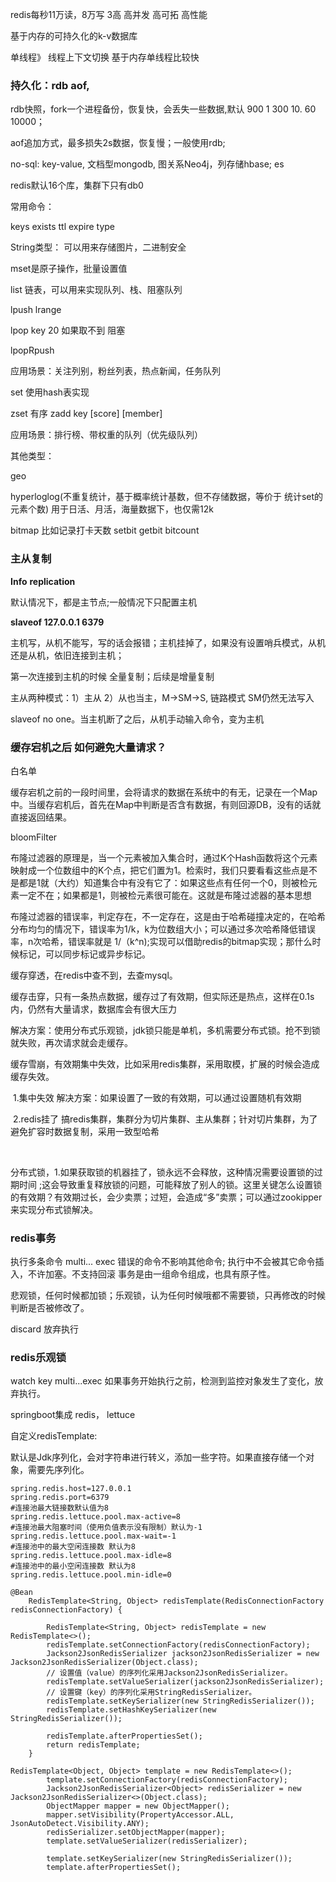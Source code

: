 redis每秒11万读，8万写 3高 高并发 高可拓 高性能

基于内存的可持久化的k-v数据库

单线程》 线程上下文切换  基于内存单线程比较快

### 持久化：rdb aof, 

rdb快照，fork一个进程备份，恢复快，会丢失一些数据,默认 900 1  300 10. 60 10000；

aof追加方式，最多损失2s数据，恢复慢；一般使用rdb;

no-sql: key-value, 文档型mongodb, 图关系Neo4j，列存储hbase;    es

redis默认16个库，集群下只有db0

常用命令：

keys  exists  ttl expire type

String类型： 可以用来存储图片，二进制安全

mset是原子操作，批量设置值

list 链表，可以用来实现队列、栈、阻塞队列

lpush  lrange

lpop  key  20   如果取不到 阻塞

lpopRpush

应用场景：关注列别，粉丝列表，热点新闻，任务队列

set  使用hash表实现

zset 有序   zadd key  [score] [member]

应用场景：排行榜、带权重的队列（优先级队列）

其他类型： 

geo 

 hyperloglog(不重复统计，基于概率统计基数，但不存储数据，等价于 统计set的元素个数) 用于日活、月活，海量数据下，也仅需12k

bitmap   比如记录打卡天数   setbit  getbit  bitcount

### 主从复制

**Info** **replication**

默认情况下，都是主节点;一般情况下只配置主机

 **slaveof  127.0.0.1 6379**

主机写，从机不能写，写的话会报错；主机挂掉了，如果没有设置哨兵模式，从机还是从机，依旧连接到主机；

第一次连接到主机的时候 全量复制；后续是增量复制

主从两种模式：1）主从 2）从也当主，M->SM->S, 链路模式 SM仍然无法写入

slaveof no one。当主机断了之后，从机手动输入命令，变为主机

### 缓存宕机之后 如何避免大量请求？

白名单

缓存宕机之前的一段时间里，会将请求的数据在系统中的有无，记录在一个Map中。当缓存宕机后，首先在Map中判断是否含有数据，有则回源DB，没有的话就直接返回结果。

bloomFilter

布隆过滤器的原理是，当一个元素被加入集合时，通过K个Hash函数将这个元素映射成一个位数组中的K个点，把它们置为1。检索时，我们只要看看这些点是不是都是1就（大约）知道集合中有没有它了：如果这些点有任何一个0，则被检元素一定不在；如果都是1，则被检元素很可能在。这就是布隆过滤器的基本思想

布隆过滤器的错误率，判定存在，不一定存在，这是由于哈希碰撞决定的，在哈希分布均匀的情况下，错误率为1/k，k为位数组大小；可以通过多次哈希降低错误率，n次哈希，错误率就是 1/（k^n);实现可以借助redis的bitmap实现；那什么时候标记，可以同步标记或异步标记。

缓存穿透，在redis中查不到，去查mysql。

缓存击穿，只有一条热点数据，缓存过了有效期，但实际还是热点，这样在0.1s内，仍然有大量请求，数据库会有很大压力

​	解决方案：使用分布式乐观锁，jdk锁只能是单机，多机需要分布式锁。抢不到锁就失败，再次请求就会走缓存。

缓存雪崩，有效期集中失效，比如采用redis集群，采用取模，扩展的时候会造成缓存失效。

​				1.集中失效 解决方案：如果设置了一致的有效期，可以通过设置随机有效期

​				 2.redis挂了 搞redis集群，集群分为切片集群、主从集群；针对切片集群，为了避免扩容时数据复制，采用一致型哈希

​	



分布式锁，1.如果获取锁的机器挂了，锁永远不会释放，这种情况需要设置锁的过期时间 ;这会导致重复释放锁的问题，可能释放了别人的锁。这里关键怎么设置锁的有效期？有效期过长，会少卖票；过短，会造成“多”卖票；可以通过zookipper来实现分布式锁解决。



### redis事务

执行多条命令  multi... exec  错误的命令不影响其他命令; 执行中不会被其它命令插入，不许加塞。不支持回滚  事务是由一组命令组成，也具有原子性。

悲观锁，任何时候都加锁；乐观锁，认为任何时候哦都不需要锁，只再修改的时候判断是否被修改了。 

discard 放弃执行

### redis乐观锁

watch key  multi...exec  如果事务开始执行之前，检测到监控对象发生了变化，放弃执行。



springboot集成 redis， lettuce

自定义redisTemplate:

默认是Jdk序列化，会对字符串进行转义，添加一些字符。如果直接存储一个对象，需要先序列化。

```
spring.redis.host=127.0.0.1
spring.redis.port=6379
#连接池最大链接数默认值为8
spring.redis.lettuce.pool.max-active=8
#连接池最大阻塞时间（使用负值表示没有限制）默认为-1
spring.redis.lettuce.pool.max-wait=-1
#连接池中的最大空闲连接数 默认为8
spring.redis.lettuce.pool.max-idle=8
#连接池中的最小空闲连接数 默认为8
spring.redis.lettuce.pool.min-idle=0
```

```
@Bean
    RedisTemplate<String, Object> redisTemplate(RedisConnectionFactory redisConnectionFactory) {
 
        RedisTemplate<String, Object> redisTemplate = new RedisTemplate<>();
        redisTemplate.setConnectionFactory(redisConnectionFactory);
        Jackson2JsonRedisSerializer jackson2JsonRedisSerializer = new Jackson2JsonRedisSerializer(Object.class);
        // 设置值（value）的序列化采用Jackson2JsonRedisSerializer。
        redisTemplate.setValueSerializer(jackson2JsonRedisSerializer);
        // 设置键（key）的序列化采用StringRedisSerializer。
        redisTemplate.setKeySerializer(new StringRedisSerializer());
        redisTemplate.setHashKeySerializer(new StringRedisSerializer());
 
        redisTemplate.afterPropertiesSet();
        return redisTemplate;
    }
```

```
RedisTemplate<Object, Object> template = new RedisTemplate<>();
        template.setConnectionFactory(redisConnectionFactory);
        Jackson2JsonRedisSerializer<Object> redisSerializer = new Jackson2JsonRedisSerializer<>(Object.class);
        ObjectMapper mapper = new ObjectMapper();
        mapper.setVisibility(PropertyAccessor.ALL, JsonAutoDetect.Visibility.ANY);
        redisSerializer.setObjectMapper(mapper);
        template.setValueSerializer(redisSerializer);

        template.setKeySerializer(new StringRedisSerializer());
        template.afterPropertiesSet();

```

